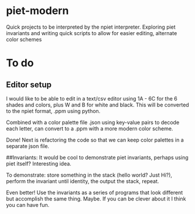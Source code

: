 # piet-modern
Quick projects to be interpreted by the npiet interpreter. Exploring piet invariants and writing quick scripts to allow for easier editing, alternate color schemes

# To do
## Editor setup
I would like to be able to edit in a text/csv editor using 1A - 6C for the 6 shades and colors, plus W and B for white and black.
This will be converted to the npiet format, .ppm using python. 

Combined with a color palette file .json using key-value pairs to decode each letter, can convert to a .ppm with a more modern color scheme.

Done! Next is refactoring the code so that we can keep color palettes in a separate json file.

##Invariants: It would be cool to demonstrate piet invariants, perhaps using piet itself? Interesting idea. 

To demonstrate: store something in the stack (hello world? Just Hi?), perform the invariant until identity, the output the stack, repeat.

Even better! Use the invariants as a series of programs that look different but accomplish the same thing. Maybe. If you can be clever about it I think you can have fun.